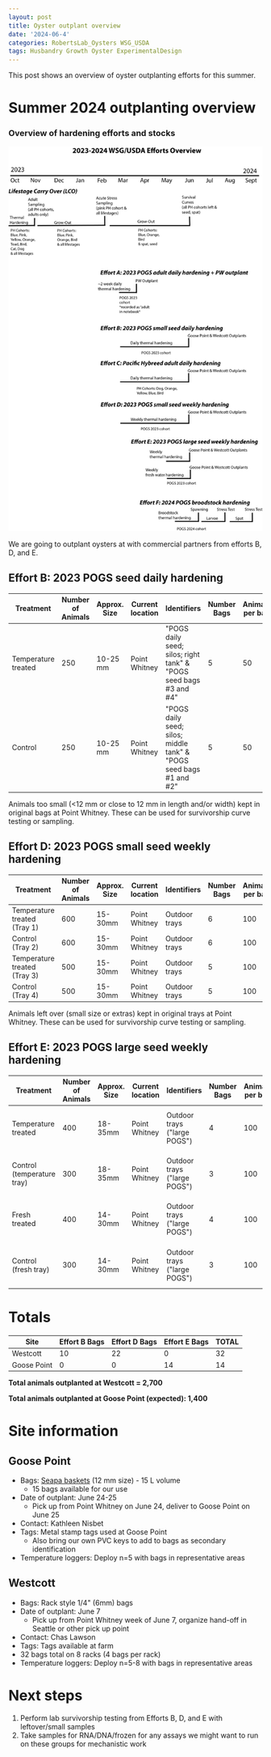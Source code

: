 ```yaml
---
layout: post
title: Oyster outplant overview
date: '2024-06-4'
categories: RobertsLab_Oysters WSG_USDA
tags: Husbandry Growth Oyster ExperimentalDesign
---
```


This post shows an overview of oyster outplanting efforts for this summer.   

# Summer 2024 outplanting overview 

### Overview of hardening efforts and stocks 

![](https://github.com/RobertsLab/project-gigas-conditioning/blob/main/overview.png?raw=true)

We are going to outplant oysters at with commercial partners from efforts B, D, and E.  

## Effort B: 2023 POGS seed daily hardening

| Treatment           | Number of Animals | Approx. Size | Current location | Identifiers                                                              | Number Bags | Animals per bag | Outplant location | Notes                                  |
|---------------------|-------------------|--------------|------------------|--------------------------------------------------------------------------|-------------|-----------------|-------------------|----------------------------------------|
| Temperature treated | 250               | 10-25 mm     | Point Whitney    | "POGS daily seed; silos; right tank" &amp; "POGS seed bags   #3 and #4"  | 5           | 50             | Westcott          | Size >12 mm |
| Control             | 250               | 10-25 mm     | Point Whitney    | "POGS daily seed; silos; middle tank" &amp; "POGS seed   bags #1 and #2" | 5           | 50             | Westcott          | Size >12 mm |

Animals too small (<12 mm or close to 12 mm in length and/or width) kept in original bags at Point Whitney. These can be used for survivorship curve testing or sampling.  

## Effort D: 2023 POGS small seed weekly hardening

| Treatment           | Number of Animals | Approx. Size | Current location | Identifiers    | Number Bags | Animals per bag | Outplant location | Notes                                  |
|---------------------|-------------------|--------------|------------------|----------------|-------------|-----------------|-------------------|----------------------------------------|
| Temperature treated (Tray 1) | 600               | 15-30mm      | Point Whitney    | Outdoor trays  | 6           | 100             | Westcott          |  |
| Control (Tray 2)             | 600               | 15-30mm      | Point Whitney    | Outdoor trays  | 6           | 100             | Westcott          |  |
| Temperature treated (Tray 3) | 500               | 15-30mm      | Point Whitney    | Outdoor trays  | 5           | 100             | Westcott       |      |
| Control (Tray 4)             | 500               | 15-30mm      | Point Whitney    | Outdoor trays  | 5           | 100             | Westcott       |      |

Animals left over (small size or extras) kept in original trays at Point Whitney. These can be used for survivorship curve testing or sampling. 

## Effort E: 2023 POGS large seed weekly hardening

| Treatment                  | Number of Animals | Approx. Size | Current location | Identifiers                  | Number Bags | Animals per bag | Outplant location | Notes                                  |
|----------------------------|-------------------|--------------|------------------|------------------------------|-------------|-----------------|-------------------|----------------------------------------|
| Temperature treated        | 400               | 18-35mm      | Point Whitney    | Outdoor trays ("large POGS") | 4           | 100             | Goose Point          | Can increase density if more available |
| Control (temperature tray) | 300               | 18-35mm      | Point Whitney    | Outdoor trays ("large POGS") | 3           | 100             | Goose Point          | Can increase density if more available |
| Fresh treated              | 400               | 14-30mm      | Point Whitney    | Outdoor trays ("large POGS") | 4           | 100             | Goose Point          | Can increase density if more available |
| Control (fresh tray)       | 300               | 14-30mm      | Point Whitney    | Outdoor trays ("large POGS") | 3           | 100             | Goose Point          | Can increase density if more available |

# Totals 

| Site        | Effort B Bags | Effort D Bags | Effort E Bags | TOTAL |
|-------------|---------------|---------------|---------------|-------|
| Westcott    | 10             | 22            | 0            | 32    |
| Goose Point | 0             | 0            | 14             | 14    |

**Total animals outplanted at Westcott = 2,700**

**Total animals outplanted at Goose Point (expected): 1,400**  

# Site information 

## Goose Point 

- Bags: [Seapa baskets](https://seapausa.com/oyster-baskets/#15L) (12 mm size) - 15 L volume
	- 15 bags available for our use 
- Date of outplant: June 24-25
	- Pick up from Point Whitney on June 24, deliver to Goose Point on June 25 
- Contact: Kathleen Nisbet 
- Tags: Metal stamp tags used at Goose Point
	- Also bring our own PVC keys to add to bags as secondary identification
- Temperature loggers: Deploy n=5 with bags in representative areas 

## Westcott 

- Bags: Rack style 1/4" (6mm) bags
- Date of outplant: June 7
	- Pick up from Point Whitney week of June 7, organize hand-off in Seattle or other pick up point
- Contact: Chas Lawson
- Tags: Tags available at farm
- 32 bags total on 8 racks (4 bags per rack) 
- Temperature loggers: Deploy n=5-8 with bags in representative areas 

# Next steps

1. Perform lab survivorship testing from Efforts B, D, and E with leftover/small samples 
2. Take samples for RNA/DNA/frozen for any assays we might want to run on these groups for mechanistic work 
